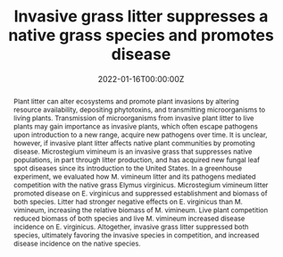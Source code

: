 ---
abstract: Plant litter can alter ecosystems and promote plant invasions by altering resource availability, depositing phytotoxins, and transmitting microorganisms to living plants. Transmission of microorganisms from invasive plant litter to live plants may gain importance as invasive plants, which often escape pathogens upon introduction to a new range, acquire new pathogens over time. It is unclear, however, if invasive plant litter affects native plant communities by promoting disease. Microstegium vimineum is an invasive grass that suppresses native populations, in part through litter production, and has acquired new fungal leaf spot diseases since its introduction to the United States. In a greenhouse experiment, we evaluated how M. vimineum litter and its pathogens mediated competition with the native grass Elymus virginicus. Microstegium vimineum litter promoted disease on E. virginicus and suppressed establishment and biomass of both species. Litter had stronger negative effects on E. virginicus than M. vimineum, increasing the relative biomass of M. vimineum. Live plant competition reduced biomass of both species and live M. vimineum increased disease incidence on E. virginicus. Altogether, invasive grass litter suppressed both species, ultimately favoring the invasive species in competition, and increased disease incidence on the native species.
author_notes:
- undergraduate mentee
authors:
- Liliana Benitez 
- admin
- Ashish Adhikari
- Keith Clay
- Philip F. Harmon
- Robert D. Holt
- Erica M. Goss
- S. Luke Flory
date: "2022-01-16T00:00:00Z"
doi: "10.1101/2021.04.07.437244"
featured: false
image:
  caption:
  focal_point: ""
  preview_only: false
projects:
- invasion-disease
publication: '*Ecosphere, in press*'
publication_short: ""
publication_types:
- "2"
publishDate: ""
slides:
summary:
tags:
- invasion-disease
title: Invasive grass litter suppresses a native grass species and promotes disease
url_code: https://doi.org/10.6073/pasta/3688be04a98697c95efa5747eb3c9513
url_dataset: ""
url_pdf: ""
url_poster: ""
url_project: ""
url_slides: ""
url_source: ""
url_video: ""
---